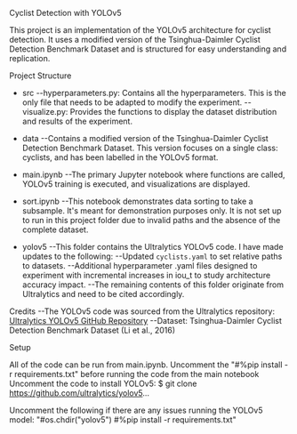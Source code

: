 Cyclist Detection with YOLOv5

This project is an implementation of the YOLOv5 architecture for cyclist detection. It uses a modified version of the Tsinghua-Daimler Cyclist Detection Benchmark Dataset and is structured for easy understanding and replication.

Project Structure

- src
  --hyperparameters.py: Contains all the hyperparameters. This is the only file that needs to be adapted to modify the experiment.
  --visualize.py: Provides the functions to display the dataset distribution and results of the experiment.
- data
  --Contains a modified version of the Tsinghua-Daimler Cyclist Detection Benchmark Dataset. This version focuses on a single class: cyclists, and has been labelled in the YOLOv5 format.

- main.ipynb
  --The primary Jupyter notebook where functions are called, YOLOv5 training is executed, and visualizations are displayed.

- sort.ipynb
  --This notebook demonstrates data sorting to take a subsample. It's meant for demonstration purposes only. It is not set up to run in this project folder due to invalid paths and the absence of the complete dataset.

- yolov5
  --This folder contains the Ultralytics YOLOv5 code. I have made updates to the following:
  --Updated `cyclists.yaml` to set relative paths to datasets.
  --Additional hyperparameter .yaml files designed to experiment with incremental increases in iou_t to study architecture accuracy impact.
  --The remaining contents of this folder originate from Ultralytics and need to be cited accordingly.

Credits
--The YOLOv5 code was sourced from the Ultralytics repository: [Ultralytics YOLOv5 GitHub Repository](https://github.com/ultralytics/yolov5.git)
--Dataset: Tsinghua-Daimler Cyclist Detection Benchmark Dataset (Li et al., 2016)

Setup

All of the code can be run from main.ipynb.
Uncomment the "#%pip install -r requirements.txt" before running the code from the main notebook
Uncomment the code to install YOLOv5:
$ git clone https://github.com/ultralytics/yolov5...

Uncomment the following if there are any issues running the YOLOv5 model:
"#os.chdir("yolov5")
#%pip install -r requirements.txt"
